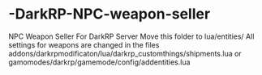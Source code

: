 # -DarkRP-NPC-weapon-seller
NPC Weapon Seller For DarkRP Server
Move this folder to lua/entities/
All settings for weapons are changed in the files 
addons/darkrpmodificaton/lua/darkrp_customthings/shipments.lua or gamomodes/darkrp/gamemode/config/addentities.lua
